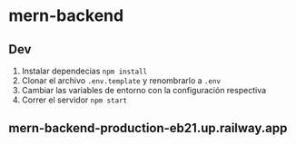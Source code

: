 # mern-backend

## Dev

1. Instalar dependecias `npm install`
2. Clonar el archivo `.env.template` y renombrarlo a `.env`
3. Cambiar las variables de entorno con la configuración respectiva
4. Correr el servidor `npm start`


## mern-backend-production-eb21.up.railway.app
